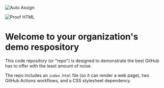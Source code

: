 ![Auto Assign](https://github.com/IT-Tutors-Coding-Space/demo-repository/actions/workflows/auto-assign.yml/badge.svg)

![Proof HTML](https://github.com/IT-Tutors-Coding-Space/demo-repository/actions/workflows/proof-html.yml/badge.svg)

# Welcome to your organization's demo respository
This code repository (or "repo") is designed to demonstrate the best GitHub has to offer with the least amount of noise.

The repo includes an `index.html` file (so it can render a web page), two GitHub Actions workflows, and a CSS stylesheet dependency.
